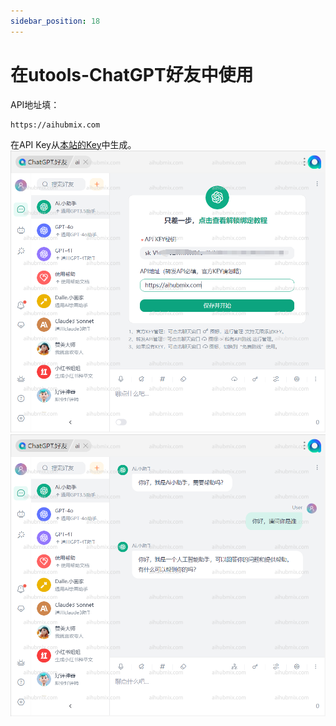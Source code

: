 ```yaml
---
sidebar_position: 18
---
```


# 在utools-ChatGPT好友中使用  
API地址填：
```
https://aihubmix.com
```  
在API Key从[本站的Key](https://aihubmix.com/token)中生成。  
![图片](../media/utools1.png)  
![图片](../media/utools2.png)  